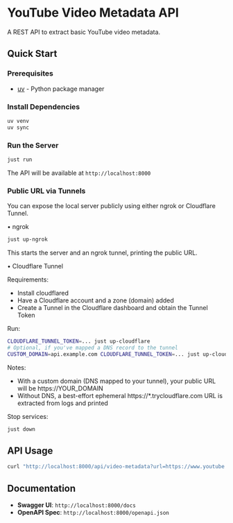 # YouTube Video Metadata API

A REST API to extract basic YouTube video metadata.

## Quick Start

### Prerequisites

- [uv](https://docs.astral.sh/uv/) - Python package manager

### Install Dependencies

```bash
uv venv
uv sync
```

### Run the Server

```bash
just run
```

The API will be available at `http://localhost:8000`

### Public URL via Tunnels

You can expose the local server publicly using either ngrok or Cloudflare Tunnel.

• ngrok

```bash
just up-ngrok
```

This starts the server and an ngrok tunnel, printing the public URL.

• Cloudflare Tunnel

Requirements:
- Install cloudflared
- Have a Cloudflare account and a zone (domain) added
- Create a Tunnel in the Cloudflare dashboard and obtain the Tunnel Token

Run:

```bash
CLOUDFLARE_TUNNEL_TOKEN=... just up-cloudflare
# Optional, if you've mapped a DNS record to the tunnel
CUSTOM_DOMAIN=api.example.com CLOUDFLARE_TUNNEL_TOKEN=... just up-cloudflare
```

Notes:
- With a custom domain (DNS mapped to your tunnel), your public URL will be https://YOUR_DOMAIN
- Without DNS, a best-effort ephemeral https://*.trycloudflare.com URL is extracted from logs and printed

Stop services:

```bash
just down
```

## API Usage

```bash
curl "http://localhost:8000/api/video-metadata?url=https://www.youtube.com/watch?v=ZHYK0m9rpB0"
```

## Documentation

- **Swagger UI**: `http://localhost:8000/docs`
- **OpenAPI Spec**: `http://localhost:8000/openapi.json`
